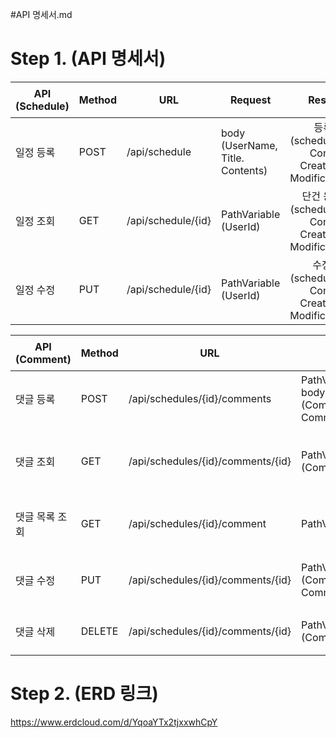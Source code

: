#API 명세서.md

# Step 1. (API 명세서)

| API (Schedule) | Method | URL                | Request                              |                                     Response                                      |    상태코드    | 
|----------------|--------|--------------------|--------------------------------------|:---------------------------------------------------------------------------------:|:----------:|
| 일정 등록          | POST   | /api/schedule      | body <br/>(UserName, Title. Contents) |   등록정보  <br/>(scheduleId, Title, Contents, CreationDate, ModificationDate)   | 200: 정상 등록 |
| 일정 조회          | GET    | /api/schedule/{id} | PathVariable <br/>(UserId)           | 단건 응답 정보 <br/>(scheduleId, Title, Contents, CreationDate, ModificationDate) | 200: 정상 조회 |
| 일정 수정          | PUT    | /api/schedule/{id} | PathVariable <br/>(UserId)           |  수정 정보 <br/>(scheduleId, Title, Contents, CreationDate, ModificationDate)   | 200: 정상 수정 |

| API (Comment) | Method | URL                               | Request                                                         |                                                   Response                                                    |    상태코드    | 
|---------------|--------|-----------------------------------|-----------------------------------------------------------------|:-------------------------------------------------------------------------------------------------------------:|:----------:|
| 댓글 등록         | POST   | /api/schedules/{id}/comments      | PathVariable(UserId), body<br/>(CommentUserId, CommentContents) |   등록정보 <br/>(commentUserId, commentUserName, commentContents, commentCreationDate, commentModificationDate)   | 200: 정상 등록 |
| 댓글 조회         | GET    | /api/schedules/{id}/comments/{id} | PathVariable<br/>(CommentUserId)                                | 단건 응답 정보 <br/>(CommentUserId, CommentUserName, CommentContents, CommentCreationDate, CommentModificationDate) | 200: 정상 조회 |
| 댓글 목록 조회      | GET    | /api/schedules/{id}/comment       | PathVariable                                                    |  다건 응답 정보<br/>(CommentUserId, CommentUserName, CommentContents,CommentCreationDate, CommentModificationDate)  | 200: 정상 조회 |
| 댓글 수정         | PUT    | /api/schedules/{id}/comments/{id} | PathVariable<br/>(CommentUserId, CommentContents)               |             수정 정보<br/>(CommentUserId, CommentUserName, CommentContents, CommentModificationDate)              | 200: 정상 수정 |
| 댓글 삭제         | DELETE | /api/schedules/{id}/comments/{id} | PathVariable<br/>(CommentUserId)                                |                                                     void                                                      | 200: 정상 삭제 |



# Step 2. (ERD 링크)
https://www.erdcloud.com/d/YqoaYTx2tjxxwhCpY